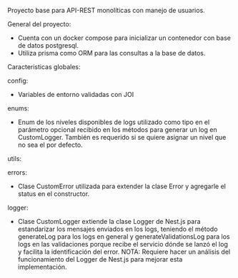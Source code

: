 Proyecto base para API-REST monolíticas con manejo de usuarios.

General del proyecto:

- Cuenta con un docker compose para inicializar un contenedor con base de datos postgresql.
- Utiliza prisma como ORM para las consultas a la base de datos.

Caracteristicas globales:

config:

- Variables de entorno validadas con JOI

enums:

- Enum de los niveles disponibles de logs utilizado como tipo en el parámetro opcional recibido en los métodos para generar un log en CustomLogger. También es requerido si se quiere asignar un nivel que no sea el por defecto.

utils:

errors:

- Clase CustomError utilizada para extender la clase Error y agregarle el status en el constructor.

logger:

- Clase CustomLogger extiende la clase Logger de Nest.js para estandarizar los mensajes enviados en los logs, teniendo el método generateLog para los logs en general y generateValidationsLog para los logs en las validaciones porque recibe el servicio dónde se lanzó el log y facilita la identificación del error.
  NOTA: Requiere hacer un análisis del funcionamiento del Logger de Nest.js para mejorar esta implementación.
